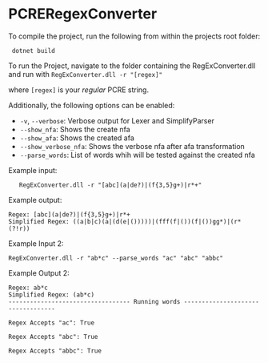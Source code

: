 # PCRERegexConverter

To compile the project, run the following from within the projects root folder:
```
 dotnet build
 ```

To run the Project, navigate to the folder containing the RegExConverter.dll and run with `RegExConverter.dll -r "[regex]"`

 where ```[regex]``` is your *regular* PCRE string.

Additionally, the following options can be enabled:

- `-v`, `--verbose`: Verbose output for Lexer and SimplifyParser
- `--show_nfa`: Shows the create nfa
- `--show_afa`: Shows the created afa
- `--show_verbose_nfa`: Shows the verbose nfa after afa transformation
- `--parse_words`: List of words whih will be tested against the created nfa  


 Example input:
 ```
    RegExConverter.dll -r "[abc](a|de?)|(f{3,5}g+)|r*+"
 ```
 Example output:
 ```
Regex: [abc](a|de?)|(f{3,5}g+)|r*+
Simplified Regex: ((a|b|c)(a|(d(e|()))))|(fff(f|())(f|())gg*)|(r*(?!r))
 ```

 Example Input 2:

 `RegExConverter.dll -r "ab*c" --parse_words "ac" "abc" "abbc"`

 Example Output 2:

 ```
 Regex: ab*c
Simplified Regex: (ab*c)
---------------------------------- Running words ----------------------------------

Regex Accepts "ac": True

Regex Accepts "abc": True

Regex Accepts "abbc": True
 ```